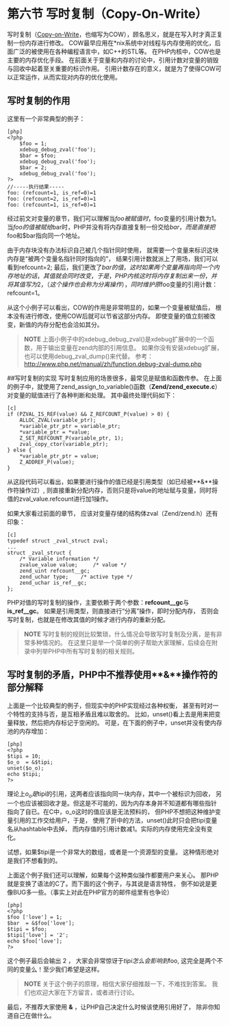 # 第六节 写时复制（Copy-On-Write）

写时复制（[Copy-on-Write](http://en.wikipedia.org/wiki/Copy-on-write)，也缩写为COW），顾名思义，就是在写入时才真正复制一份内存进行修改。
COW最早应用在*nix系统中对线程与内存使用的优化，后面广泛的被使用在各种编程语言中，如C++的STL等。
在PHP内核中，COW也是主要的内存优化手段。
在前面关于变量和内存的讨论中，引用计数对变量的销毁与回收中起着至关重要的标识作用。
引用计数存在的意义，就是为了使得COW可以正常运作，从而实现对内存的优化使用。

## 写时复制的作用
这里有一个非常典型的例子：
	
	[php]
	<?php
		$foo = 1;
		xdebug_debug_zval('foo');
		$bar = $foo;
		xdebug_debug_zval('foo');
		$bar = 2;
 		xdebug_debug_zval('foo');	
	?>
	//-----执行结果-----
	foo: (refcount=1, is_ref=0)=1
	foo: (refcount=2, is_ref=0)=1
	foo: (refcount=1, is_ref=0)=1
经过前文对变量的章节，我们可以理解当$foo被赋值时，$foo变量的引用计数为1。
当$foo的值被赋给$bar时，PHP并没有将内存直接复制一份交给$bar，
而是直接把$foo和$bar指向同一个地址。

由于内存块没有办法标识自己被几个指针同时使用，
就需要一个变量来标识这块内存是“被两个变量名指针同时指向的”，
结果引用计数就派上了用场，我们可以看到refcount=2;
最后，我们更改了$bar的值，这时如果两个变量再指向同一个内存地址的话，
其值就会同时改变，于是，PHP内核这时将内存复制出来一份，并将其值写为2
，（这个操作也会称为分离操作），
同时维护原$foo变量的引用计数：refcount=1。

从这个小例子可以看出，COW的作用是非常明显的，如果一个变量被赋值后，
根本没有进行修改，使用COW后就可以节省这部分内存。
即使变量的值立刻被改变，新值的内存分配也会洽如其分。

>**NOTE**
>上面小例子中的xdebug_debug_zval()是xdebug扩展中的一个函数，用于输出变量在zend内部的引用信息。
>如果你没有安装xdebug扩展，也可以使用debug_zval_dump()来代替。
>参考：http://www.php.net/manual/zh/function.debug-zval-dump.php

##写时复制的实现
写时复制应用的场景很多，最常见是赋值和函数传参。
在上面的例子中，就使用了zend_assign_to_variable()函数（**Zend/zend_execute.c**）
对变量的赋值进行了各种判断和处理。
其中最终处理代码如下：

	[c]
    if (PZVAL_IS_REF(value) && Z_REFCOUNT_P(value) > 0) {
        ALLOC_ZVAL(variable_ptr);
        *variable_ptr_ptr = variable_ptr;
        *variable_ptr = *value;
        Z_SET_REFCOUNT_P(variable_ptr, 1);
        zval_copy_ctor(variable_ptr);
    } else {
        *variable_ptr_ptr = value;
        Z_ADDREF_P(value);
    }

从这段代码可以看出，如果要进行操作的值已经是引用类型（如已经被**&**操作符操作过）,
则直接重新分配内存，否则只是将value的地址赋与变量，同时将值的zval_value.refcount进行加1操作。

如果大家看过前面的章节，
应该对变量存储的结构体zval（Zend/zend.h）还有印象：

	[c]
	typedef struct _zval_struct zval;
	...
	struct _zval_struct {
		/* Variable information */
		zvalue_value value;     /* value */
		zend_uint refcount__gc;
		zend_uchar type;    /* active type */
		zend_uchar is_ref__gc;
	};

PHP对值的写时复制的操作，主要依赖于两个参数：**refcount__gc**与**is_ref__gc**。
如果是引用类型，则直接进行“分离”操作，即时分配内存，
否则会写时复制，也就是在修改其值的时候才进行内存的重新分配。

>**NOTE**
>写时复制的规则比较繁琐，什么情况会导致写时复制及分离，是有非常多种情况的。
>在这里只是举一个简单的例子帮助大家理解，后续会在附录中列举PHP中所有写时复制的相关规则。

## 写时复制的矛盾，PHP中不推荐使用**&**操作符的部分解释
上面是一个比较典型的例子，但现实中的PHP实现经过各种权衡，
甚至有时对一个特性的支持与否，是互相矛盾且难以取舍的。
比如，unset()看上去是用来把变量释放，然后把内存标记于空闲的。
可是，在下面的例子中，unset并没有使内存池的内存增加：

	[php]
	<?php
	$tipi = 10;
	$o_o  = &$tipi;
	unset($o_o);
	echo $tipi;
	?>

理论上$o_o是$tipi的引用，这两者应该指向同一块内存，其中一个被标识为回收，
另一个也应该被回收才是。但这是不可能的，因为内存本身并不知道都有哪些指针
指向了自已。在C中，o_o这时的值应该是无法预料的，
但PHP不想把这种维护变量引用的工作交给用户，于是，
使用了折中的方法，unset()此时只会把tipi变量名从hashtable中去掉，
而内存值的引用计数减1。实际的内存使用完全没有变化。

试想，如果$tipi是一个非常大的数组，或者是一个资源型的变量。
这种情形绝对是我们不想看到的。

上面这个例子我们还可以理解，如果每个这种类似操作都要用户来关心。
那PHP就是变换了语法的C了。而下面的这个例子，与其说是语言特性，
倒不如说是更像BUG多一些。（事实上对此在PHP官方的邮件组里有也争论）

	[php]
	<?php
	$foo ['love'] = 1;
	$bar  = &$foo['love'];
	$tipi = $foo;
	$tipi['love'] = '2';
	echo $foo['love'];
	?>
	
这个例子最后会输出 2 ， 大家会非常惊讶于$tipi怎么会影响到$foo, 
这完全是两个不同的变量么！至少我们希望是这样。

>**NOTE**
>关于这个例子的原理，相信大家仔细推敲一下，不难找到答案。
>我们也欢迎大家在下方留言，或者进行讨论。

最后，不推荐大家使用 **&** ，让PHP自己决定什么时候该使用引用好了，
除非你知道自己在做什么。








